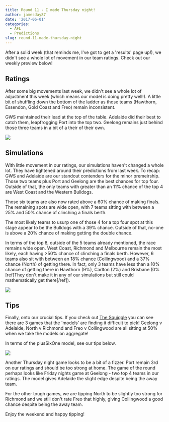 ```yaml
---
title: Round 11 - I made Thursday night!
author: jamesday87
date: '2017-06-01'
categories:
  - AFL
  - Predictions
slug: round-11-made-thursday-night
---
```


After a solid week (that reminds me, I've got to get a 'results' page up!), we didn't see a whole lot of movement in our team ratings. Check out our weekly preview below!

<!-- more -->

## Ratings

After some big movements last week, we didn't see a whole lot of adjustment this week (which means our model is doing pretty well!). A little bit of shuffling down the bottom of the ladder as those teams (Hawthorn, Essendon, Gold Coast and Freo) remain inconsistent.

GWS maintained their lead at the top of the table. Adelaide did their best to catch them, leapfrogging Port into the top two. Geelong remains just behind those three teams in a bit of a their of their own.

![](http://plussixoneblog.com/img/2017/06/ratings_plot-1.png)

## Simulations

With little movement in our ratings, our simulations haven't changed a whole lot. They have tightened around their predictions from last week. To recap:  GWS and Adelaide are our standout contenders for the minor premeirship. Those two teams plus Port and Geelong are the best chances for top four. Outside of that, the only teams with greater than an 11% chance of the top 4 are West Coast and the Western Bulldogs.

Those six teams are also now rated above a 60% chance of making finals. The remaining spots are wide open, with 7 teams sitting with between a 25% and 50% chance of clinching a finals berth.

The most likely teams to usurp one of those 4 for a top four spot at this stage appear to be the Bulldogs with a 39% chance. Outside of that, no-one is above a 20% chance of making getting the double chance.

In terms of the top 8, outside of the 5 teams already mentioned, the race remains wide open. West Coast, Richmond and Melbourne remain the most likely, each having >50% chance of clinching a finals berth. However, 6 teams also sit with between an 18% chance (Collingwood) and a 37% chance (North) of getting there. In fact, only 3 teams have less than a 10% chance of getting there in Hawthorn (9%), Carlton (2%) and Brisbane (0%[ref]They don't make it in any of our simulations but still could mathematically get there[/ref]).

[
](http://plussixoneblog.com/img/2017/03/simSeas-8.png)

![](http://plussixoneblog.com/img/2017/03/simSeas-10-1024x919.png)

## Tips

Finally, onto our crucial tips. If you check out [The Squiggle](http://squiggle.com.au) you can see there are 3 games that the 'models' are finding it difficult to pick! Geelong v Adelaide, North v Richmond and Freo v Collingwood are all sitting at 50% when we take the models on aggregate!

In terms of the plusSixOne model, see our tips below.

![](http://plussixoneblog.com/img/2017/03/afl_m_pred-15-1024x253.png)

Another Thursday night game looks to be a bit of a fizzer. Port remain 3rd on our ratings and should be too strong at home. The game of the round perhaps looks like Friday nights game at Geelong - two top 4 teams in our ratings. The model gives Adelaide the slight edge despite being the away team.

For the other tough games, we are tipping North to be slightly too strong for Richmond and we still don't rate Freo that highly, giving Collingwood a good chance despite being the away team.

Enjoy the weekend and happy tipping!
